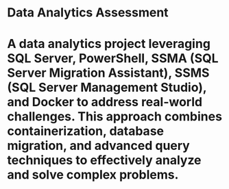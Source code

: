 # Data Analytics Assessment


# A data analytics project leveraging SQL Server, PowerShell, SSMA (SQL Server Migration Assistant), SSMS (SQL Server Management Studio), and Docker to address real-world challenges. This approach combines containerization, database migration, and advanced query techniques to effectively analyze and solve complex problems.
